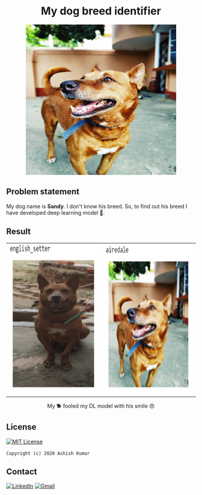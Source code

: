 # <div align="center"> My dog breed identifier </div>

<div align="center"> <img src="./SandyPhoto/IMG-20190522-WA0003.jpg" width="400" height="400"> </div>

## Problem statement

My dog name is **Sandy**. I don't know his breed. So, to find out his breed I have developed deep learning model 🤭.

## Result
| | |
|---|---|
|<img src="./SandyPhoto/Result1.PNG" width="400" height="400"> |<img src="./SandyPhoto/Result2.PNG" width="400" height="400">|

<div align="center"> My 🐕 fooled my DL model with his smile 😠 </div>

## License

[![MIT License](https://img.shields.io/github/license/ashishcssom/Face_Mask_Detection_end_to_end_project.svg?style=flat-square&colorB=C62121)](https://github.com/ashishcssom/Face_Mask_Detection_end_to_end_project/blob/master/LICENSE)
```
Copyright (c) 2020 Ashish Kumar
```

## Contact
[![LinkedIn](https://img.shields.io/badge/-Ashish%20Kumar-blue?style=social&logo=Linkedin&logoColor=blue&link=https://www.linkedin.com/in/ashishk766/)](https://www.linkedin.com/in/ashishk766/) 
[![Gmail](https://img.shields.io/badge/-Ashish%20Kumar-c14438?style=social&logo=Gmail&logoColor=red&link=mailto:ashish.krb7@gmail.com)](mailto:ashish.krb7@gmail.com) 

